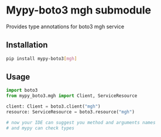 # Mypy-boto3 mgh submodule

Provides type annotations for boto3 mgh service

## Installation

```bash
pip install mypy-boto3[mgh]
```

## Usage

```python
import boto3
from mypy_boto3.mgh import Client, ServiceResource

client: Client = boto3.client("mgh")
resource: ServiceResource = boto3.resource("mgh")

# now your IDE can suggest you method and arguments names
# and mypy can check types
```

